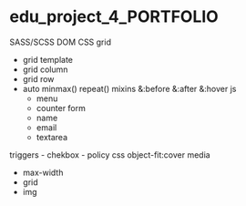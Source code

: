 # edu_project_4_PORTFOLIO
     
SASS/SCSS
DOM
CSS grid
  - grid template
  - grid column
  - grid row
  - auto
     minmax()
     repeat()
mixins
     &:before
     &:after
     &:hover
js
     - menu
     - counter
form
    - name
    - email
    - textarea
     
triggers
     - chekbox
     - policy
css object-fit:cover
media
 - max-width
 - grid
 - img
   

